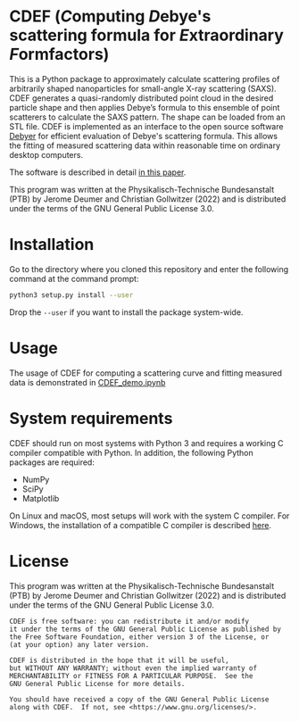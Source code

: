 CDEF (*C*omputing *D*ebye's scattering formula for *E*xtraordinary *F*ormfactors)
====

This is a Python package to approximately calculate scattering profiles of arbitrarily shaped nanoparticles for small-angle X-ray scattering (SAXS). CDEF generates a quasi-randomly distributed point cloud in the desired particle shape and then applies Debye’s formula to this ensemble of point scatterers to calculate the SAXS pattern. The shape can be loaded from an STL file. CDEF is implemented as an interface to the open source software [Debyer](https://github.com/wojdyr/debyer) for efficient evaluation of Debye's scattering formula. This allows the fitting of measured scattering data within reasonable time on ordinary desktop computers.

The software is described in detail [in this paper](https://arxiv.org/abs/2109.06570).

This program was written at the Physikalisch-Technische Bundesanstalt (PTB) by Jerome Deumer and Christian Gollwitzer (2022) and is distributed under the terms of the GNU General Public License 3.0. 

Installation
============

Go to the directory where you cloned this repository and enter the following command at the command prompt:

```bash
python3 setup.py install --user
```

Drop the `--user` if you want to install the package system-wide.

Usage
======

The usage of CDEF for computing a scattering curve and fitting measured data is demonstrated in [CDEF\_demo.ipynb](CDEF_demo.ipynb)

System requirements
===================

CDEF should run on most systems with Python 3 and requires a working C compiler compatible with Python. 
In addition, the following Python packages are required:

* NumPy
* SciPy
* Matplotlib

On Linux and macOS, most setups will work with the system C compiler. For Windows, the installation of a compatible C compiler is described [here](https://wiki.python.org/moin/WindowsCompilers).

<!-- These requirements can also be fulfilled by installation of [Anaconda](https://www.anaconda.com/) and installing the compiler via -->
<!-- ```bash
conda install -c conda-forge c-compiler 
``` 
from the Anaconda command prompt. -->

License
=======
This program was written at the Physikalisch-Technische Bundesanstalt (PTB) by Jerome Deumer and Christian Gollwitzer (2022) and is distributed under the terms of the GNU General Public License 3.0. 

    CDEF is free software: you can redistribute it and/or modify
    it under the terms of the GNU General Public License as published by
    the Free Software Foundation, either version 3 of the License, or
    (at your option) any later version.

    CDEF is distributed in the hope that it will be useful,
    but WITHOUT ANY WARRANTY; without even the implied warranty of
    MERCHANTABILITY or FITNESS FOR A PARTICULAR PURPOSE.  See the
    GNU General Public License for more details.

    You should have received a copy of the GNU General Public License
    along with CDEF.  If not, see <https://www.gnu.org/licenses/>.



